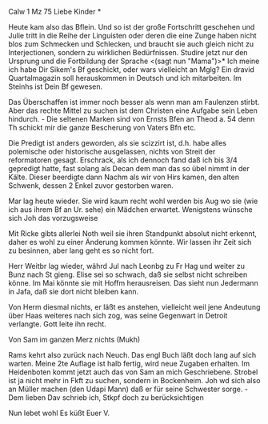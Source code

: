  Calw 1 Mz 75
Liebe Kinder <Fried>*

Heute kam also das Bflein. Und so ist der große Fortschritt geschehen und Julie tritt in die Reihe der Linguisten oder deren die eine Zunge haben nicht blos zum Schmecken und Schlecken, und braucht sie auch gleich nicht zu Interjectionen, sondern zu wirklichen Bedürfnissen. Studire jetzt nur den Ursprung und die Fortbildung der Sprache <(sagt nun "Mama")>* 
Ich meine ich habe Dir Sikem's Bf geschickt, oder wars vielleicht an Mglg? Ein dravid Quartalmagazin soll herauskommen in Deutsch und ich mitarbeiten. Im Steinhs ist Dein Bf gewesen.

Das Überschaffen ist immer noch besser als wenn man am Faulenzen stirbt. Aber das rechte Mittel zu suchen ist dem Christen eine Aufgabe sein Leben hindurch. - Die seltenen Marken sind von Ernsts Bfen an Theod a. 54 denn Th schickt mir die ganze Bescherung von Vaters Bfn etc.

Die Predigt ist anders geworden, als sie scizzirt ist, d.h. habe alles polemische oder historische ausgelassen, nichts von Streit der reformatoren gesagt. Erschrack, als ich dennoch fand daß ich bis 3/4 gepredigt hatte, fast solang als Decan dem man das so übel nimmt in der Kälte. Dieser beerdigte dann Nachm als wir von Hirs kamen, den alten Schwenk, dessen 2 Enkel zuvor gestorben waren.

Mar lag heute wieder. Sie wird kaum recht wohl werden bis Aug wo sie (wie ich aus ihrem Bf an Ur. sehe) ein Mädchen erwartet. Wenigstens wünsche sich Joh das vorzugsweise

Mit Ricke gibts allerlei Noth weil sie ihren Standpunkt absolut nicht erkennt, daher es wohl zu einer Änderung kommen könnte. Wir lassen ihr Zeit sich zu besinnen, aber lang geht es so nicht fort.

Herr Weitbr lag wieder, währd Jul nach Leonbg zu Fr Hag und weiter zu Bunz nach St gieng. Elise sei so schwach, daß sie selbst nicht schreiben könne. Im Mai könnte sie mit Hoffm herausreisen. Das sieht nun Jedermann in Jafa, daß sie dort nicht bleiben kann.

Von Herm diesmal nichts, er läßt es anstehen, vielleicht weil jene Andeutung über Haas weiteres nach sich zog, was seine Gegenwart in Detroit verlangte. Gott leite ihn recht.

Von Sam im ganzen Merz nichts (Mukh)

Rams kehrt also zurück nach Neuch. Das engl Buch läßt doch lang auf sich warten. Meine 2te Auflage ist halb fertig, wird neue Zugaben erhalten. 
Im Heidenboten kommt jetzt auch das von Sam an mich Geschriebene. Strobel ist ja nicht mehr in Fkft zu suchen, sondern in Bockenheim. Joh wd sich also an Müller machen (den Udapi Mann) daß er für seine Schwester sorge. - Dem lieben Dav schrieb ich, Stkpf doch zu berücksichtigen

Nun lebet wohl Es küßt
 Euer V.
